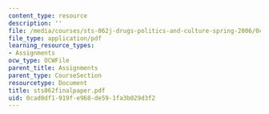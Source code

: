 ```yaml
---
content_type: resource
description: ''
file: /media/courses/sts-062j-drugs-politics-and-culture-spring-2006/0cad0df1919fe968de591fa3b029d3f2_sts062finalpaper.pdf
file_type: application/pdf
learning_resource_types:
- Assignments
ocw_type: OCWFile
parent_title: Assignments
parent_type: CourseSection
resourcetype: Document
title: sts062finalpaper.pdf
uid: 0cad0df1-919f-e968-de59-1fa3b029d3f2
---
```

